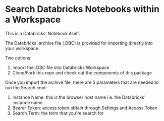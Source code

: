 # Search Databricks Notebooks within a Workspace

This is a Databricks' Notebook itself.

The Databricks' archive file (.DBC) is provided for importing directly into your workspace.

Two options:
1. Import the .DBC file into Databricks Workspace
2. Clone/Fork this repo and check out the components of this package

Once you import the archive file, there are 3 parameters that are needed to run the Search cmd:
1. Instance Name: this is the browser host name i.e. the Databricks' instance name
2. Bearer Token: access token obtain through Settings and Access Token
3. Search Term: the term that you're search for
